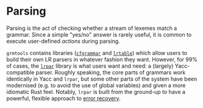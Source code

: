 # Parsing

Parsing is the act of checking whether a stream of lexemes match a grammar.
Since a simple "yes/no" answer is rarely useful, it is common to execute
user-defined *actions* during parsing.

`grmtools` contains libraries ([`cfgrammar`](cfgrammar.md) and
[`lrtable`](lrtable.md)) which allow users to build their own LR parsers in
whatever fashion they want. However, for 99% of cases, the [`lrpar`](lrpar.md)
library is what users want and need: a (largely) Yacc-compatible parser. Roughly
speaking, the core parts of grammars work identically in Yacc and `lrpar`, but
some other parts of the system have been modernised (e.g. to avoid the use of
global variables) and given a more idiomatic Rust feel. Notably, `lrpar` is
built from the ground-up to have a powerful, flexible approach to [error
recovery](errorrecovery.md).
